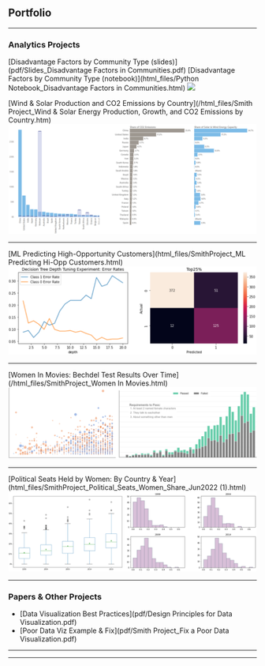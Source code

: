 ## Portfolio

---

### Analytics Projects 

[Disadvantage Factors by Community Type (slides)](pdf/Slides_Disadvantage Factors in Communities.pdf)
[Disadvantage Factors by Community Type (notebook)](html_files/Python Notebook_Disadvantage Factors in Communities.html)
<img src="images/Communities Thumbnail.pngg"/>


[Wind & Solar Production and CO2 Emissions by Country](/html_files/Smith Project_Wind & Solar Energy Production, Growth, and CO2 Emissions by Country.htm)
<img src="images/Solar & Wind Thumbnail.png"/>

---
[ML Predicting High-Opportunity Customers](html_files/SmithProject_ML Predicting Hi-Opp Customers.html)
<img src="images/ML Prediction Thumbnail.png"/>

---
[Women In Movies: Bechdel Test Results Over Time](/html_files/SmithProject_Women In Movies.html)
<img src="images/Women in Movies Thumbnail.png"/>

---
[Political Seats Held by Women: By Country & Year](html_files/SmithProject_Political_Seats_Women_Share_Jun2022 (1).html)
<img src="images/Politcal Seats Thumbnail.png"/>

---

### Papers & Other Projects

- [Data Visualization Best Practices](pdf/Design Principles for Data Visualization.pdf)
- [Poor Data Viz Example & Fix](pdf/Smith Project_Fix a Poor Data Visualization.pdf)


---




---

